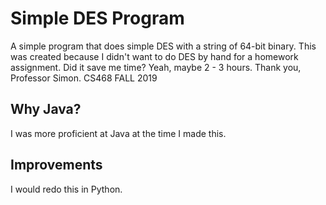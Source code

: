 # Simple DES Program
A simple program that does simple DES with a string of 64-bit binary. This was created because I didn't want to do DES by hand for a homework assignment. Did it save me time? Yeah, maybe 2 - 3 hours. 
Thank you, Professor Simon. CS468 FALL 2019
## Why Java?
I was more proficient at Java at the time I made this.

## Improvements
I would redo this in Python.

